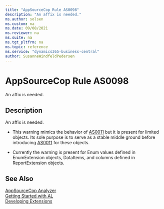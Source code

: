 ```yaml
---
title: "AppSourceCop Rule AS0098"
description: "An affix is needed."
ms.author: solsen
ms.custom: na
ms.date: 09/08/2021
ms.reviewer: na
ms.suite: na
ms.tgt_pltfrm: na
ms.topic: reference
ms.service: "dynamics365-business-central"
author: SusanneWindfeldPedersen
---
```

[//]: # (START>DO_NOT_EDIT)
[//]: # (IMPORTANT:Do not edit any of the content between here and the END>DO_NOT_EDIT.)
[//]: # (Any modifications should be made in the .xml files in the ModernDev repo.)
# AppSourceCop Rule AS0098
An affix is needed.

## Description
An affix is needed.


[//]: # (IMPORTANT: END>DO_NOT_EDIT)

- This warning mimics the behavior of [AS0011](appsourcecop-as0011.md) but it is present for limited objects. Its sole purpose is to serve as a stable middle ground before introducing [AS0011](appsourcecop-as0011.md) for these objects.

- Currently the warning is present for Enum values defined in EnumExtension objects, DataItems, and columns defined in ReportExtension objects.

## See Also  
[AppSourceCop Analyzer](appsourcecop.md)  
[Getting Started with AL](../devenv-get-started.md)  
[Developing Extensions](../devenv-dev-overview.md)  